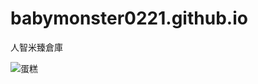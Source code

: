 # babymonster0221.github.io
人智米臻倉庫

![蛋糕](https://github.com/user-attachments/assets/f04b9aa5-c187-4278-ace1-46f7974658a2)
